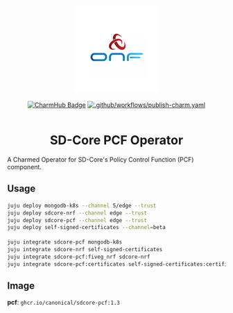 <div align="center">
  <img src="./icon.svg" alt="ONF Icon" width="200" height="200">
</div>
<br/>
<div align="center">
  <a href="https://charmhub.io/sdcore-pcf"><img src="https://charmhub.io/sdcore-pcf/badge.svg" alt="CharmHub Badge"></a>
  <a href="https://github.com/canonical/sdcore-pcf-operator/actions/workflows/publish-charm.yaml">
    <img src="https://github.com/canonical/sdcore-pcf-operator/actions/workflows/publish-charm.yaml/badge.svg?branch=main" alt=".github/workflows/publish-charm.yaml">
  </a>
  <br/>
  <br/>
  <h1>SD-Core PCF Operator</h1>
</div>

A Charmed Operator for SD-Core's Policy Control Function (PCF) component. 

## Usage

```bash
juju deploy mongodb-k8s --channel 5/edge --trust
juju deploy sdcore-nrf --channel edge --trust
juju deploy sdcore-pcf --channel edge --trust 
juju deploy self-signed-certificates --channel=beta

juju integrate sdcore-pcf mongodb-k8s
juju integrate sdcore-nrf self-signed-certificates
juju integrate sdcore-pcf:fiveg_nrf sdcore-nrf
juju integrate sdcore-pcf:certificates self-signed-certificates:certificates
```

## Image

**pcf**: `ghcr.io/canonical/sdcore-pcf:1.3`
